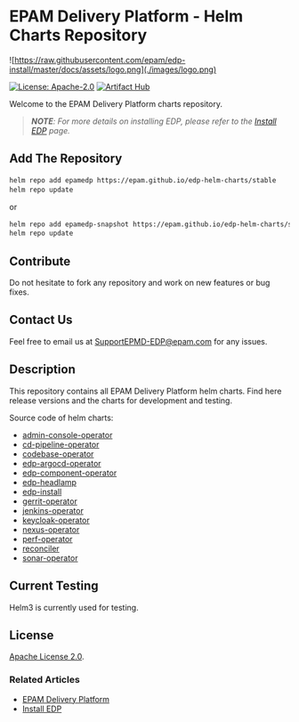 # EPAM Delivery Platform - Helm Charts Repository

![https://raw.githubusercontent.com/epam/edp-install/master/docs/assets/logo.png](./images/logo.png)

[![License: Apache-2.0](https://img.shields.io/badge/License-Apache.2-green.svg)](https://opensource.org/licenses/Apache-2.0)
[![Artifact Hub](https://img.shields.io/endpoint?url=https://artifacthub.io/badge/repository/epmdedp)](https://artifacthub.io/packages/search?repo=epmdedp)

Welcome to the EPAM Delivery Platform charts repository.


>_**NOTE**: For more details on installing EDP, please refer to the [Install EDP](https://epam.github.io/edp-install/operator-guide/install-edp/) page._



## Add The Repository

```bash
helm repo add epamedp https://epam.github.io/edp-helm-charts/stable
helm repo update
```

or

```bash
helm repo add epamedp-snapshot https://epam.github.io/edp-helm-charts/snapshot
helm repo update
```

## Contribute

Do not hesitate to fork any repository and work on new features or bug fixes.

## Contact Us

Feel free to email us at SupportEPMD-EDP@epam.com for any issues.

## Description

This repository contains all EPAM Delivery Platform helm charts. Find here release versions and the charts for development and testing.

Source code of helm charts:

* [admin-console-operator](https://github.com/epam/edp-admin-console-operator/tree/master/deploy-templates)
* [cd-pipeline-operator](https://github.com/epam/edp-cd-pipeline-operator/tree/master/deploy-templates)
* [codebase-operator](https://github.com/epam/edp-codebase-operator/tree/master/deploy-templates)
* [edp-argocd-operator](https://github.com/epam/edp-argocd-operator/tree/master/deploy-templates)
* [edp-component-operator](https://github.com/epam/edp-component-operator/tree/master/deploy-templates)
* [edp-headlamp](https://github.com/epam/edp-headlamp/tree/master/deploy-templates)
* [edp-install](https://github.com/epam/edp-install/tree/master/deploy-templates)
* [gerrit-operator](https://github.com/epam/edp-gerrit-operator/tree/master/deploy-templates)
* [jenkins-operator](https://github.com/epam/edp-jenkins-operator/tree/master/deploy-templates)
* [keycloak-operator](https://github.com/epam/edp-keycloak-operator/tree/master/deploy-templates)
* [nexus-operator](https://github.com/epam/edp-nexus-operator/tree/master/deploy-templates)
* [perf-operator](https://github.com/epam/edp-perf-operator/tree/master/deploy-templates)
* [reconciler](https://github.com/epam/edp-reconciler/tree/master/deploy-templates)
* [sonar-operator](https://github.com/epam/edp-sonar-operator/tree/master/deploy-templates)

## Current Testing

Helm3 is currently used for testing.

## License

[Apache License 2.0](https://opensource.org/licenses/Apache-2.0).

### Related Articles
* [EPAM Delivery Platform](https://epam.github.io/edp-install/)
* [Install EDP](https://epam.github.io/edp-install/operator-guide/install-edp/)
